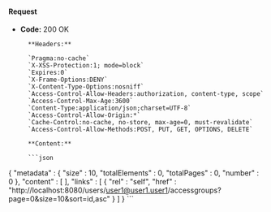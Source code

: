 #### Request

* **Code:** 200 OK

        **Headers:**

        `Pragma:no-cache`
        `X-XSS-Protection:1; mode=block`
        `Expires:0`
        `X-Frame-Options:DENY`
        `X-Content-Type-Options:nosniff`
        `Access-Control-Allow-Headers:authorization, content-type, scope`
        `Access-Control-Max-Age:3600`
        `Content-Type:application/json;charset=UTF-8`
        `Access-Control-Allow-Origin:*`
        `Cache-Control:no-cache, no-store, max-age=0, must-revalidate`
        `Access-Control-Allow-Methods:POST, PUT, GET, OPTIONS, DELETE`

        **Content:**

        ```json
    
{
  "metadata" : {
    "size" : 10,
    "totalElements" : 0,
    "totalPages" : 0,
    "number" : 0
  },
  "content" : [ ],
  "links" : [ {
    "rel" : "self",
    "href" : "http://localhost:8080/users/user1@user1.user1/accessgroups?page=0&size=10&sort=id,asc"
  } ]
}
        ```
